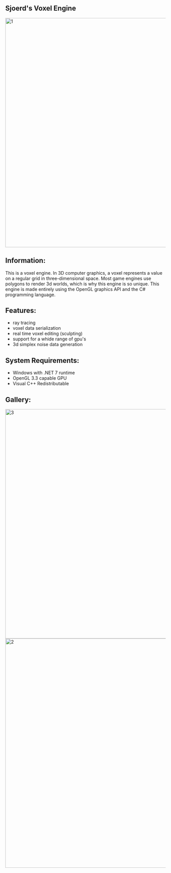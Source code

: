 ## Sjoerd's Voxel Engine
<img width="720" alt="1" src="https://github.com/sjoerdev/voxel-engine/assets/59654421/19ef087d-4b09-4c9f-8484-337c434c95e5">

## Information:
This is a voxel engine. In 3D computer graphics, a voxel represents a value on a regular grid in three-dimensional space. Most game engines use polygons to render 3d worlds, which is why this engine is so unique. This engine is made entirely using the OpenGL graphics API and the C# programming language.

## Features:
- ray tracing
- voxel data serialization
- real time voxel editing (sculpting)
- support for a whide range of gpu's
- 3d simplex noise data generation

## System Requirements:
- Windows with .NET 7 runtime
- OpenGL 3.3 capable GPU
- Visual C++ Redistributable

## Gallery:
<img width="720" alt="3" src="https://github.com/sjoerdev/voxel-engine/assets/59654421/b81cca90-8e9b-4411-8906-a7aacf65d9bf">
<img width="720" alt="2" src="https://github.com/sjoerdev/voxel-engine/assets/59654421/13696915-6334-4d17-a42c-de377a9801c8">
